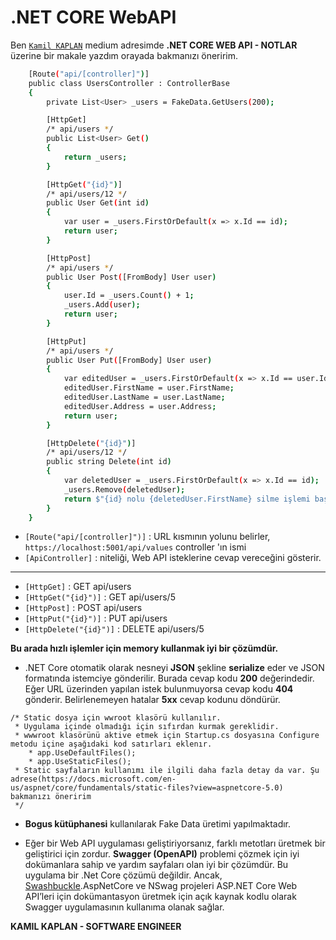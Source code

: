 # .NET CORE WebAPI

Ben [`Kamil KAPLAN`][medium] medium adresimde **.NET CORE WEB API - NOTLAR** üzerine bir makale yazdım orayada bakmanızı öneririm.

```sh
    [Route("api/[controller]")]
    public class UsersController : ControllerBase
    {
        private List<User> _users = FakeData.GetUsers(200);

        [HttpGet]
        /* api/users */
        public List<User> Get()
        {
            return _users;
        }

        [HttpGet("{id}")]
        /* api/users/12 */
        public User Get(int id)
        {
            var user = _users.FirstOrDefault(x => x.Id == id);
            return user;
        }

        [HttpPost]
        /* api/users */
        public User Post([FromBody] User user)
        {
            user.Id = _users.Count() + 1;
            _users.Add(user);
            return user;
        }

        [HttpPut]
        /* api/users */
        public User Put([FromBody] User user)
        {
            var editedUser = _users.FirstOrDefault(x => x.Id == user.Id);
            editedUser.FirstName = user.FirstName;
            editedUser.LastName = user.LastName;
            editedUser.Address = user.Address;
            return user;
        }

        [HttpDelete("{id}")]
        /* api/users/12 */
        public string Delete(int id)
        {
            var deletedUser = _users.FirstOrDefault(x => x.Id == id);
            _users.Remove(deletedUser);
            return $"{id} nolu {deletedUser.FirstName} silme işlemi başasılı";
        }
    }
```

- `[Route("api/[controller]")]` : URL kısmının yolunu belirler, `https://localhost:5001/api/values` controller 'ın ismi
- `[ApiController]` : niteliği, Web API isteklerine cevap vereceğini gösterir.

---

- `[HttpGet]` : GET api/users 
- `[HttpGet("{id}")]` : GET api/users/5
- `[HttpPost]` : POST api/users
- `[HttpPut("{id}")]` : PUT api/users
- `[HttpDelete("{id}")]` : DELETE api/users/5

**Bu arada hızlı işlemler için memory kullanmak iyi bir çözümdür.**

- .NET Core otomatik olarak nesneyi **JSON** şekline **serialize** eder ve JSON formatında istemciye gönderilir. Burada cevap kodu **200** değerindedir. Eğer URL üzerinden yapılan istek bulunmuyorsa cevap kodu **404** gönderir. Belirlenemeyen hatalar **5xx** cevap kodunu döndürür.

```
/* Static dosya için wwroot klasörü kullanılır.
 * Uygulama içinde olmadığı için sıfırdan kurmak gereklidir.
 * wwwroot klasörünü aktive etmek için Startup.cs dosyasına Configure metodu içine aşağıdaki kod satırları eklenır.
    * app.UseDefaultFiles();
    * app.UseStaticFiles();
 * Static sayfaların kullanımı ile ilgili daha fazla detay da var. Şu adrese(https://docs.microsoft.com/en-us/aspnet/core/fundamentals/static-files?view=aspnetcore-5.0) bakmanızı öneririm
 */
```

- **Bogus kütüphanesi** kullanılarak Fake Data üretimi yapılmaktadır.

- Eğer bir Web API uygulaması geliştiriyorsanız, farklı metotları üretmek bir geliştirici için zordur. **Swagger (OpenAPI)** problemi çözmek için iyi dokümanlara sahip ve yardım sayfaları olan iyi bir çözümdür. Bu uygulama bir .Net Core çözümü değildir. Ancak, [Swashbuckle][swagger].AspNetCore ve NSwag projeleri ASP.NET Core Web API’leri için dokümantasyon üretmek için açık kaynak kodlu olarak Swagger uygulamasının kullanıma olanak sağlar.

**KAMIL KAPLAN - SOFTWARE ENGINEER**

[//]: # (Gizli alan)

 [medium]: <https://medium.com/@kamilkaplnnr>
 [swagger]: <https://swagger.io/>





























